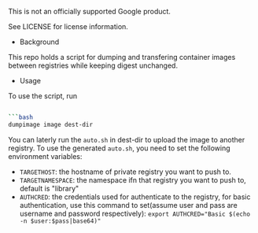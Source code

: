 This is not an officially supported Google product.

See LICENSE for license information.

* Background

This repo holds a script for dumping and transfering container images between registries while keeping digest unchanged. 

* Usage

To use the script, run 

```bash

```bash
dumpimage image dest-dir
```

You can laterly run the `auto.sh` in dest-dir to upload the image to another registry.
To use the generated `auto.sh`, you need to set the following environment variables:
 -  `TARGETHOST`: the hostname of private registry you want to push to.
 -  `TARGETNAMESPACE`: the namespace ifn that registry you want to push to, default is "library"
 -  `AUTHCRED`: the credentials used for authenticate to the registry, for basic authentication, 
        use this command to set(assume user and pass are username and password respectively):
        `export AUTHCRED="Basic $(echo -n $user:$pass|base64)"`

